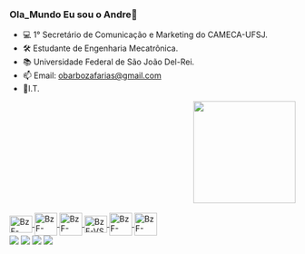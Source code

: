 ### Ola_Mundo Eu sou o Andre👋
- 💻 1° Secretário de Comunicação e Marketing do CAMECA-UFSJ.
- 🛠️ Estudante de Engenharia Mecatrônica.
- 📚 Universidade Federal de São João Del-Rei.
- 📫 Email: obarbozafarias@gmail.com
- 🧠I.T.
<div align="right">
  <a href="https://github.com/andrebzf">
  <img height="180em" src="https://github-readme-stats.vercel.app/api?username=andrebzf&show_icons=true&theme=prussian&include_all_commits=true&count_private=true"/>
</div>
</div>
<div style="display: inline_block"><br>
  <img align="center" alt="BzF-C++" height="30" width="40" src="https://cdn.jsdelivr.net/gh/devicons/devicon/icons/cplusplus/cplusplus-original.svg">
       <img align="center" alt="BzF-Win" heght="30" width="40" src="https://cdn.jsdelivr.net/gh/devicons/devicon/icons/python/python-original.svg">
    <img align="center" alt="BzF-Win" heght="30" width="40" src="https://cdn.jsdelivr.net/gh/devicons/devicon/icons/rstudio/rstudio-original.svg">
  <img align="center" alt="BzF-VS" height="30" width="40" src="https://cdn.jsdelivr.net/gh/devicons/devicon/icons/vscode/vscode-original.svg">
       <img align="center" alt="BzF-Win" heght="30" width="40" src="https://cdn.jsdelivr.net/gh/devicons/devicon/icons/photoshop/photoshop-line.svg">
     <img align="center" alt="BzF-Win" heght="30" width="40" src="https://cdn.jsdelivr.net/gh/devicons/devicon/icons/premierepro/premierepro-original.svg">
</div>
  
 
<div> 
  <a href="https://instagram.com/rafaballerini" target="_blank"><img src="https://img.shields.io/badge/-Instagram-%23E4405F?style=for-the-badge&logo=instagram&logoColor=white" target="_blank"></a>
  <a href = "mailto:obarbozafarias@gmail.com"><img src="https://img.shields.io/badge/-Gmail-%23333?style=for-the-badge&logo=gmail&logoColor=white" target="_blank"></a>
  <a href="https://www.linkedin.com/in/andrebzf" target="_blank"><img src="https://img.shields.io/badge/-LinkedIn-%230077B5?style=for-the-badge&logo=linkedin&logoColor=white" target="_blank"></a> 
  <a href="https://www.reddit.com/user/AndreBzF" target="_blank"><img src="https://img.shields.io/badge/Reddit-FF4500?style=for-the-badge&logo=reddit&logoColor=white" 
target="_blank"></a> 
</div>
